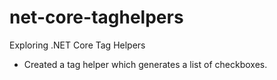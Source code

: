 # net-core-taghelpers
Exploring .NET Core Tag Helpers
- Created a tag helper which generates a list of checkboxes.
